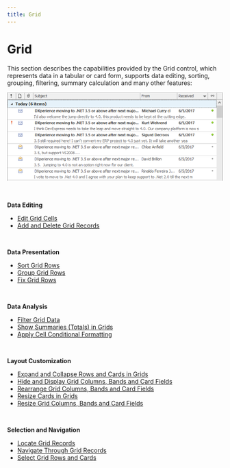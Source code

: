 ```yaml
---
title: Grid
---
```

# Grid
This section describes the capabilities provided by the Grid control, which represents data in a tabular or card form, supports data editing, sorting, grouping, filtering, summary calculation and many other features:

![EndUser_Win_Grid](../images/img9056.png)

&nbsp;

**Data Editing**
* [Edit Grid Cells](grid/data-editing/edit-grid-cells.md)
* [Add and Delete Grid Records](grid/data-editing/add-and-delete-grid-records.md)

&nbsp;

**Data Presentation**
* [Sort Grid Rows](grid/data-presentation/sort-grid-rows.md)
* [Group Grid Rows](grid/data-presentation/group-grid-rows.md)
* [Fix Grid Rows](grid/data-presentation/fix-grid-rows.md)

&nbsp;

**Data Analysis**
* [Filter Grid Data](grid/data-analysis/filter-grid-data.md)
* [Show Summaries (Totals) in Grids](grid/data-analysis/show-summaries-(totals)-in-grids.md)
* [Apply Cell Conditional Formatting](grid/data-analysis/apply-cell-conditional-formatting.md)

&nbsp;

**Layout Customization**
* [Expand and Collapse Rows and Cards in Grids](grid/layout-customization/expand-and-collapse-rows-and-cards-in-grids.md)
* [Hide and Display Grid Columns, Bands and Card Fields](grid/layout-customization/hide-and-display-grid-columns-bands-and-card-fields.md)
* [Rearrange Grid Columns, Bands and Card Fields](grid/layout-customization/rearrange-grid-columns-bands-and-card-fields.md)
* [Resize Cards in Grids](grid/layout-customization/resize-cards-in-grids.md)
* [Resize Grid Columns, Bands and Card Fields](grid/layout-customization/resize-grid-columns-bands-and-card-fields.md)

&nbsp;

**Selection and Navigation**
* [Locate Grid Records](grid/selection-and-navigation/locate-grid-records.md)
* [Navigate Through Grid Records](grid/selection-and-navigation/navigate-through-grid-records.md)
* [Select Grid Rows and Cards](grid/selection-and-navigation/select-grid-rows-and-cards.md)